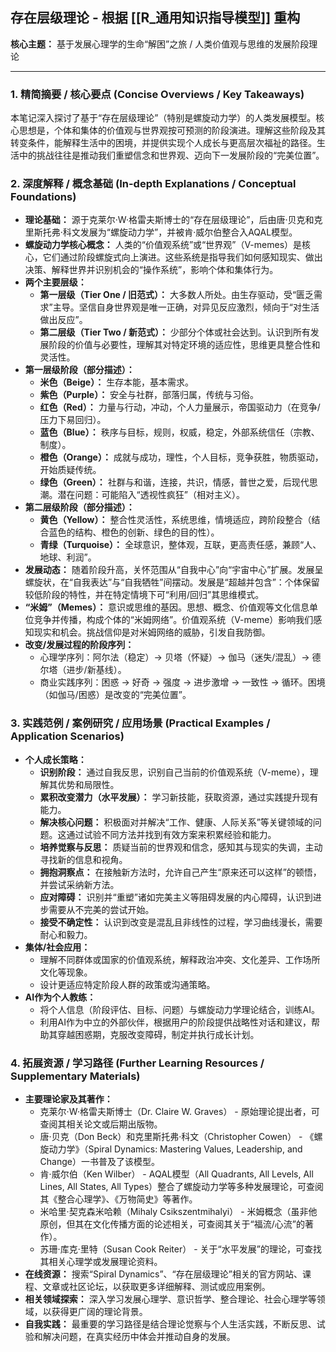## 存在层级理论 - 根据 [[R_通用知识指导模型]] 重构

**核心主题：** 基于发展心理学的生命“解困”之旅 / 人类价值观与思维的发展阶段理论

---

### 1. 精简摘要 / 核心要点 (Concise Overviews / Key Takeaways)

本笔记深入探讨了基于“存在层级理论”（特别是螺旋动力学）的人类发展模型。核心思想是，个体和集体的价值观与世界观按可预测的阶段演进。理解这些阶段及其转变条件，能解释生活中的困境，并提供实现个人成长与更高层次福祉的路径。生活中的挑战往往是推动我们重塑信念和世界观、迈向下一发展阶段的“完美位置”。

### 2. 深度解释 / 概念基础 (In-depth Explanations / Conceptual Foundations)

*   **理论基础：** 源于克莱尔·W·格雷夫斯博士的“存在层级理论”，后由唐·贝克和克里斯托弗·科文发展为“螺旋动力学”，并被肯·威尔伯整合入AQAL模型。
*   **螺旋动力学核心概念：** 人类的“价值观系统”或“世界观”（V-memes）是核心，它们通过阶段螺旋式向上演进。这些系统是指导我们如何感知现实、做出决策、解释世界并识别机会的“操作系统”，影响个体和集体行为。
*   **两个主要层级：**
    *   **第一层级（Tier One / 旧范式）：** 大多数人所处。由生存驱动，受“匮乏需求”主导。坚信自身世界观是唯一正确，对异见反应激烈，倾向于“对生活做出反应”。
    *   **第二层级（Tier Two / 新范式）：** 少部分个体或社会达到。认识到所有发展阶段的价值与必要性，理解其对特定环境的适应性，思维更具整合性和灵活性。
*   **第一层级阶段（部分描述）：**
    *   **米色（Beige）：** 生存本能，基本需求。
    *   **紫色（Purple）：** 安全与社群，部落归属，传统与习俗。
    *   **红色（Red）：** 力量与行动，冲动，个人力量展示，帝国驱动力（在竞争/压力下易回归）。
    *   **蓝色（Blue）：** 秩序与目标，规则，权威，稳定，外部系统信任（宗教、制度）。
    *   **橙色（Orange）：** 成就与成功，理性，个人目标，竞争获胜，物质驱动，开始质疑传统。
    *   **绿色（Green）：** 社群与和谐，连接，共识，情感，普世之爱，后现代思潮。潜在问题：可能陷入“透视性疯狂”（相对主义）。
*   **第二层级阶段（部分描述）：**
    *   **黄色（Yellow）：** 整合性灵活性，系统思维，情境适应，跨阶段整合（结合蓝色的结构、橙色的创新、绿色的目的性）。
    *   **青绿（Turquoise）：** 全球意识，整体观，互联，更高责任感，兼顾“人、地球、利润”。
*   **发展动态：** 随着阶段升高，关怀范围从“自我中心”向“宇宙中心”扩展。发展呈螺旋状，在“自我表达”与“自我牺牲”间摆动。发展是“超越并包含”：个体保留较低阶段的特性，并在特定情境下可“利用/回归”其思维模式。
*   **“米姆”（Memes）：** 意识或思维的基因。思想、概念、价值观等文化信息单位竞争并传播，构成个体的“米姆网络”。价值观系统（V-meme）影响我们感知现实和机会。挑战信仰是对米姆网络的威胁，引发自我防御。
*   **改变/发展过程的阶段序列：**
    *   心理学序列：阿尔法（稳定）→ 贝塔（怀疑）→ 伽马（迷失/混乱）→ 德尔塔（进步/新基线）。
    *   商业实践序列：困惑 → 好奇 → 强度 → 进步激增 → 一致性 → 循环。困境（如伽马/困惑）是改变的“完美位置”。

### 3. 实践范例 / 案例研究 / 应用场景 (Practical Examples / Application Scenarios)

*   **个人成长策略：**
    *   **识别阶段：** 通过自我反思，识别自己当前的价值观系统（V-meme），理解其优势和局限性。
    *   **累积改变潜力（水平发展）：** 学习新技能，获取资源，通过实践提升现有能力。
    *   **解决核心问题：** 积极面对并解决“工作、健康、人际关系”等关键领域的问题。这通过试验不同方法并找到有效方案来积累经验和能力。
    *   **培养觉察与反思：** 质疑当前的世界观和信念，感知其与现实的失调，主动寻找新的信息和视角。
    *   **拥抱洞察点：** 在接触新方法时，允许自己产生“原来还可以这样”的顿悟，并尝试采纳新方法。
    *   **应对障碍：** 识别并“重塑”诸如完美主义等阻碍发展的内心障碍，认识到进步需要从不完美的尝试开始。
    *   **接受不确定性：** 认识到改变是混乱且非线性的过程，学习曲线漫长，需要耐心和毅力。
*   **集体/社会应用：**
    *   理解不同群体或国家的价值观系统，解释政治冲突、文化差异、工作场所文化等现象。
    *   设计更适应特定阶段人群的政策或沟通策略。
*   **AI作为个人教练：**
    *   将个人信息（阶段评估、目标、问题）与螺旋动力学理论结合，训练AI。
    *   利用AI作为中立的外部伙伴，根据用户的阶段提供战略性对话和建议，帮助其穿越困惑期，克服改变障碍，制定并执行成长计划。

### 4. 拓展资源 / 学习路径 (Further Learning Resources / Supplementary Materials)

*   **主要理论家及其著作：**
    *   克莱尔·W·格雷夫斯博士（Dr. Claire W. Graves） - 原始理论提出者，可查阅其相关论文或后期出版物。
    *   唐·贝克（Don Beck）和克里斯托弗·科文（Christopher Cowen） - 《螺旋动力学》（Spiral Dynamics: Mastering Values, Leadership, and Change）一书普及了该模型。
    *   肯·威尔伯（Ken Wilber） - AQAL模型（All Quadrants, All Levels, All Lines, All States, All Types）整合了螺旋动力学等多种发展理论，可查阅其《整合心理学》、《万物简史》等著作。
    *   米哈里·契克森米哈赖（Mihaly Csikszentmihalyi） - 米姆概念（虽非他原创，但其在文化传播方面的论述相关，可查阅其关于“福流/心流”的著作）。
    *   苏珊·库克·里特（Susan Cook Reiter） - 关于“水平发展”的理论，可查找其相关心理学或发展理论资料。
*   **在线资源：** 搜索“Spiral Dynamics”、“存在层级理论”相关的官方网站、课程、文章或社区论坛，以获取更多详细解释、测试或应用案例。
*   **相关领域探索：** 深入学习发展心理学、意识哲学、整合理论、社会心理学等领域，以获得更广阔的理论背景。
*   **自我实践：** 最重要的学习路径是结合理论觉察与个人生活实践，不断反思、试验和解决问题，在真实经历中体会并推动自身的发展。